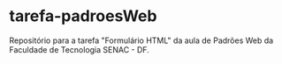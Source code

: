 # tarefa-padroesWeb
Repositório para a tarefa "Formulário HTML" da aula de Padrões Web da Faculdade de Tecnologia SENAC - DF.
